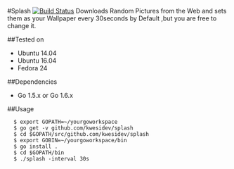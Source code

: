 #Splash
[![Build Status](https://travis-ci.org/kwesidev/splash.svg?branch=master)](https://travis-ci.org/kwesidev/splash)
Downloads Random Pictures from  the Web and sets them as your Wallpaper every 30seconds by Default ,but you are free to change it.

##Tested on
* Ubuntu 14.04
* Ubuntu 16.04
* Fedora 24


##Dependencies
* Go 1.5.x or Go 1.6.x


##Usage
```
  $ export GOPATH=~/yourgoworkspace
  $ go get -v github.com/kwesidev/splash
  $ cd $GOPATH/src/github.com/kwesidev/splash
  $ export GOBIN=~/yourgoworkspace/bin
  $ go install .
  $ cd $GOPATH/bin
  $ ./splash -interval 30s

```
